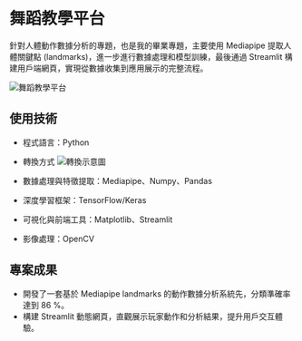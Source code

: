 # 舞蹈教學平台

針對人體動作數據分析的專題，也是我的畢業專題，主要使用 Mediapipe 提取人體關鍵點 (landmarks)，進一步進行數據處理和模型訓練，最後通過 Streamlit 構建用戶端網頁，實現從數據收集到應用展示的完整流程。

![舞蹈教學平台]()

## 使用技術

- 程式語言：Python

- 轉換方式
  ![轉換示意圖](https://github.com/user-attachments/assets/11a79628-14a6-4132-906c-45c8b00a16f8)

- 數據處理與特徵提取：Mediapipe、Numpy、Pandas
- 深度學習框架：TensorFlow/Keras
- 可視化與前端工具：Matplotlib、Streamlit
- 影像處理：OpenCV

## 專案成果

- 開發了一套基於 Mediapipe landmarks 的動作數據分析系統先，分類準確率達到 86 %。
- 構建 Streamlit 動態網頁，直觀展示玩家動作和分析結果，提升用戶交互體驗。
